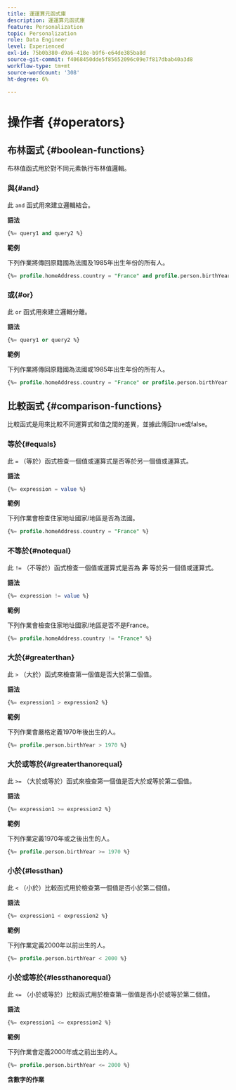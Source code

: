 ```yaml
---
title: 運運算元函式庫
description: 運運算元函式庫
feature: Personalization
topic: Personalization
role: Data Engineer
level: Experienced
exl-id: 75b0b380-d9a6-418e-b9f6-e64de385ba8d
source-git-commit: f4068450dde5f85652096c09e7f817dbab40a3d8
workflow-type: tm+mt
source-wordcount: '308'
ht-degree: 6%

---
```


# 操作者 {#operators}

## 布林函式 {#boolean-functions}

布林值函式用於對不同元素執行布林值邏輯。

### 與{#and}

此 `and` 函式用來建立邏輯結合。

**語法**

```sql
{%= query1 and query2 %}
```

**範例**

下列作業將傳回原籍國為法國及1985年出生年份的所有人。

```sql
{%= profile.homeAddress.country = "France" and profile.person.birthYear = 1985 %}
```

### 或{#or}

此 `or` 函式用來建立邏輯分離。

**語法**

```sql
{%= query1 or query2 %}
```

**範例**

下列作業將傳回原籍國為法國或1985年出生年份的所有人。

```sql
{%= profile.homeAddress.country = "France" or profile.person.birthYear = 1985 %}
```

<!--
## Not{#not}

The `not` (or `!`) function is used to create a logical negation.

**Syntax**

```sql
not ({QUERY})
!({QUERY})
```

**Example**

The following operation will return all people who do not have their home country as Canada.

```sql
not (homeAddress.countryISO = "CA")
```
-->

## 比較函式 {#comparison-functions}

比較函式是用來比較不同運算式和值之間的差異，並據此傳回true或false。

### 等於{#equals}

此 `=` （等於）函式檢查一個值或運算式是否等於另一個值或運算式。

**語法**

```sql
{%= expression = value %}
```

**範例**

下列作業會檢查住家地址國家/地區是否為法國。

```sql
{%= profile.homeAddress.country = "France" %}
```

### 不等於{#notequal}

此 `!=` （不等於）函式檢查一個值或運算式是否為 **非** 等於另一個值或運算式。

**語法**

```sql
{%= expression != value %}
```

**範例**

下列作業會檢查住家地址國家/地區是否不是France。

```sql
{%= profile.homeAddress.country != "France" %}
```

### 大於{#greaterthan}

此 `>` （大於）函式來檢查第一個值是否大於第二個值。

**語法**

```sql
{%= expression1 > expression2 %}
```

**範例**

下列作業會嚴格定義1970年後出生的人。

```sql
{%= profile.person.birthYear > 1970 %}
```

### 大於或等於{#greaterthanorequal}

此 `>=` （大於或等於）函式來檢查第一個值是否大於或等於第二個值。

**語法**

```sql
{%= expression1 >= expression2 %}
```

**範例**

下列作業定義1970年或之後出生的人。

```sql
{%= profile.person.birthYear >= 1970 %}
```

### 小於{#lessthan}

此 `<` （小於）比較函式用於檢查第一個值是否小於第二個值。

**語法**

```sql
{%= expression1 < expression2 %}
```

**範例**

下列作業定義2000年以前出生的人。

```sql
{%= profile.person.birthYear < 2000 %}
```

### 小於或等於{#lessthanorequal}

此 `<=` （小於或等於）比較函式用於檢查第一個值是否小於或等於第二個值。

**語法**

```sql
{%= expression1 <= expression2 %}
```

**範例**

下列作業會定義2000年或之前出生的人。

```sql
{%= profile.person.birthYear <= 2000 %}
```

**含數字的作業**
